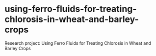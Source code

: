 # using-ferro-fluids-for-treating-chlorosis-in-wheat-and-barley-crops
Research project: Using Ferro Fluids for Treating Chlorosis in Wheat and Barley Crops
